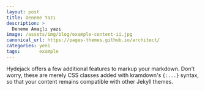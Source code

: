 ```yaml
---
layout: post
title: Deneme Yazı 
description: >
  Deneme Amaçlı yazı
image: /assets/img/blog/example-content-ii.jpg
canonical_url: https://pages-themes.github.io/architect/
categories: yeni
tags:       example
---
```


Hydejack offers a few additional features to markup your markdown.
Don't worry, these are merely CSS classes added with kramdown's `{:...}` syntax,
so that your content remains compatible with other Jekyll themes.